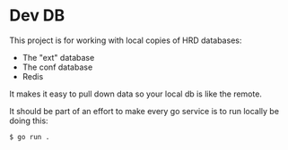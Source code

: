 # Dev DB

This project is for working with local copies of HRD databases:

- The "ext" database
- The conf database
- Redis

It makes it easy to pull down data so your local db is like the remote.

It should be part of an effort to make every go service is to run locally be doing this:

```sh
$ go run .
```

